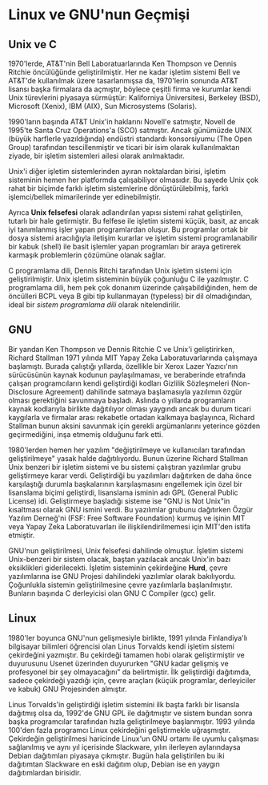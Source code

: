 # Linux ve GNU'nun Geçmişi

## Unix ve C

1970'lerde, AT&T'nin Bell Laboratuarlarında Ken Thompson ve Dennis Ritchie öncülüğünde geliştirilmiştir. Her ne kadar işletim sistemi Bell ve AT&T'de kullanılmak üzere tasarlanmışsa da, 1970'lerin sonunda AT&T lisansı başka firmalara da açmıştır, böylece çeşitli firma ve kurumlar kendi Unix türevlerini piyasaya sürmüştür: Kaliforniya Üniversitesi, Berkeley (BSD), Microsoft (Xenix), IBM (AIX), Sun Microsystems (Solaris).

1990'ların başında AT&T Unix'in haklarını Novell'e satmıştır, Novell de 1995'te Santa Cruz Operations'a (SCO) satmıştır. Ancak günümüzde UNIX (büyük harflerle yazıldığında) endüstri standardı konsorsiyumu (The Open Group) tarafından tescillenmiştir ve ticari bir isim olarak kullanılmaktan ziyade, bir işletim sistemleri ailesi olarak anılmaktadır.

Unix'i diğer işletim sistemlerinden ayıran noktalardan birisi, işletim sisteminin hemen her platformda çalışabiliyor olmasıdır. Bu sayede Unix çok rahat bir biçimde farklı işletim sistemlerine dönüştürülebilmiş, farklı işlemci/bellek mimarilerinde yer edinebilmiştir.

Ayrıca **Unix felsefesi** olarak adlandırılan yapısı sistemi rahat geliştirilen, tutarlı bir hale getirmiştir. Bu felfese ile işletim sistemi küçük, basit, az ancak iyi tanımlanmış işler yapan programlardan oluşur. Bu programlar ortak bir dosya sistemi aracılığıyla iletişim kurarlar ve işletim sistemi programlanabilir bir kabuk (shell) ile basit işlemler yapan programları bir araya getirerek karmaşık problemlerin çözümüne olanak sağlar.

C programlama dili, Dennis Ritchi tarafından Unix işletim sistemi için geliştirilmiştir. Unix işletim sisteminin büyük çoğunluğu C ile yazılmıştır. C programlama dili, hem pek çok donanım üzerinde çalışabildiğinden, hem de öncülleri BCPL veya B gibi tip kullanmayan (typeless) bir dil olmadığından, ideal bir *sistem programlama dili* olarak nitelendirilir.

## GNU

Bir yandan Ken Thompson ve Dennis Ritchie C ve Unix'i geliştirirken, Richard Stallman 1971 yılında MIT Yapay Zeka Laboratuvarlarında çalışmaya başlamıştı. Burada çalıştığı yıllarda, özellikle bir Xerox Lazer Yazıcı'nın sürücüsünün kaynak kodunun paylaşılmaması, ve beraberinde etrafında çalışan programcıların kendi geliştirdiği kodları Gizlilik Sözleşmeleri (Non-Disclosure Agreement) dahilinde satmaya başlamasıyla yazılımın özgür olması gerektiğini savunmaya başladı. Aslında o yıllarda programların kaynak kodlarıyla birlikte dağıtılıyor olması yaygındı ancak bu durum ticari kaygılarla ve firmalar arası rekabetle ortadan kalkmaya başlayınca, Richard Stallman bunun aksini savunmak için gerekli argümanlarını yeterince gözden geçirmediğini, inşa etmemiş olduğunu fark etti.

1980'lerden hemen her yazılım "değiştirilmeye ve kullanıcıları tarafından geliştirilmeye" yasak halde dağıtılıyordu. Bunun üzerine Richard Stallman Unix benzeri bir işletim sistemi ve bu sistemi çalıştıran yazılımlar grubu geliştirmeye karar verdi. Geliştirdiği bu yazılımları dağıtırken de daha önce karşılaştığı durumla başkalarının karşılaşmasını engellemek için özel bir lisanslama biçimi geliştirdi, lisanslama isminin adı GPL (General Public License) idi. Geliştirmeye başladığı sisteme ise "GNU is Not Unix"in kısaltması olarak GNU ismini verdi. Bu yazılımlar grubunu dağıtırken Özgür Yazılım Derneğ'ni (FSF: Free Software Foundation) kurmuş ve işinin MIT veya Yapay Zeka Laboratuvarları ile ilişkilendirilmemesi için MIT'den istifa etmiştir.

GNU'nun geliştirilmesi, Unix felsefesi dahilinde olmuştur. İşletim sistemi Unix-benzeri bir sistem olacak, baştan yazılacak ancak Unix'in bazı eksiklikleri giderilecekti. İşletim sisteminin çekirdeğine **Hurd**, çevre yazılımlarına ise GNU Projesi dahilindeki yazılımlar olarak bakılıyordu. Çoğunlukla sistemin geliştirilmesine çevre yazılımlarla başlanılmıştır. Bunların başında C derleyicisi olan GNU C Compiler (gcc) gelir.

## Linux

1980'ler boyunca GNU'nun gelişmesiyle birlikte, 1991 yılında Finlandiya'lı bilgisayar bilimleri öğrencisi olan Linus Torvalds kendi işletim sistemi çekirdeğini yazmıştır. Bu çekirdeği tamamen hobi olarak geliştirmiştir ve duyurusunu Usenet üzerinden duyururken "GNU kadar gelişmiş ve profesyonel bir şey olmayacağını" da belirtmiştir. İlk geliştirdiği dağıtımda, sadece çekirdeği yazdığı için, çevre araçları (küçük programlar, derleyiciler ve kabuk) GNU Projesinden almıştır.

Linus Torvalds'in geliştirdiği işletim sistemini ilk başta farklı bir lisansla dağıtmış olsa da, 1992'de GNU GPL ile dağıtmıştır ve sistem bundan sonra başka programcılar tarafından hızla geliştirilmeye başlanmıştır. 1993 yılında 100'den fazla programcı Linux çekirdeğini geliştirmekle uğraşmıştır. Çekirdeğin geliştirilmesi haricinde Linux'un GNU ortamı ile uyumlu çalışması sağlanılmış ve aynı yıl içerisinde Slackware, yılın ilerleyen aylarındaysa Debian dağıtımları piyasaya çıkmıştır. Bugün hala geliştirilen bu iki dağıtımtan Slackware en eski dağıtım olup, Debian ise en yaygın dağıtımlardan birisidir.

